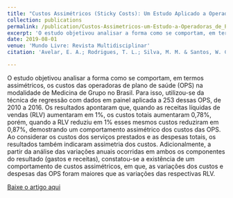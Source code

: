 ```yaml
---
title: "Custos Assimétricos (Sticky Costs): Um Estudo Aplicado a Operadoras de Planos de Saúde da Modalidade de Medicina de Grupo"
collection: publications
permalink: /publication/Custos-Assimetricos-um-Estudo-a-Operadoras_de_Plano-de-Saude-da-Modalidade-Medicina-de-Grupo
excerpt: 'O estudo objetivou analisar a forma como se comportam, em termos assimétricos, os custos das operadoras de plano de saúde (OPS) na modalidade de Medicina de Grupo no Brasil. Para isso, utilizou-se da técnica de regressão com dados em painel aplicada a 253 dessas OPS, de 2010 a 2016. Os resultados apontaram que, quando as receitas líquidas de vendas (RLV) aumentaram em 1%, os custos totais aumentaram 0,78%, porém, quando a RLV reduziu em 1% esses mesmos custos reduziram em 0,87%, demostrando um comportamento assimétrico dos custos das OPS. Ao considerar os custos dos serviços prestados e as despesas totais, os resultados também indicaram assimetria dos custos. Adicionalmente, a partir da análise das variações anuais ocorridas em ambos os componentes do resultado (gastos e receitas), constatou-se a existência de um comportamento de custos assimétricos, em que, as variações dos custos e despesas das OPS foram maiores que as variações das respectivas RLV.'
date: 2019-08-01
venue: 'Mundo Livre: Revista Multidisciplinar'
citation: 'Avelar, E. A.; Rodrigues, T. L.; Silva, M. M. & Santos, W. C. (2019).&quot;Custos Assimétricos (Sticky Costs): Um Estudo Aplicado a Operadoras de Planos de Saúde da Modalidade de Medicina de Grupo.&quot;<i>Mundo Livre: Revista Multidisciplinar</i>. 5(2).'

---
```

O estudo objetivou analisar a forma como se comportam, em termos assimétricos, os custos das operadoras de plano de saúde (OPS) na modalidade de Medicina de Grupo no Brasil. Para isso, utilizou-se da técnica de regressão com dados em painel aplicada a 253 dessas OPS, de 2010 a 2016. Os resultados apontaram que, quando as receitas líquidas de vendas (RLV) aumentaram em 1%, os custos totais aumentaram 0,78%, porém, quando a RLV reduziu em 1% esses mesmos custos reduziram em 0,87%, demostrando um comportamento assimétrico dos custos das OPS. Ao considerar os custos dos serviços prestados e as despesas totais, os resultados também indicaram assimetria dos custos. Adicionalmente, a partir da análise das variações anuais ocorridas em ambos os componentes do resultado (gastos e receitas), constatou-se a existência de um comportamento de custos assimétricos, em que, as variações dos custos e despesas das OPS foram maiores que as variações das respectivas RLV.

[Baixe o artigo aqui](https://periodicos.uff.br/mundolivre/article/view/40341/23217)
